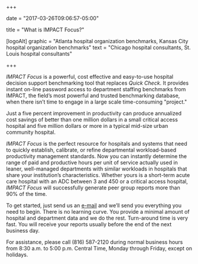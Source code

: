 +++

date = "2017-03-26T09:06:57-05:00"

title = "What is IMPACT Focus?"

[logoAlt]
  graphic = "Atlanta hospital organization benchmarks, Kansas City hospital organization benchmarks"
  text = "Chicago hospital consultants, St. Louis hospital consultants"

+++

*IMPACT Focus* is a powerful, cost effective and easy-to-use hospital decision support benchmarking tool that replaces *Quick Check*. It provides instant on-line password access to department staffing benchmarks from IMPACT, the field’s most powerful and trusted benchmarking database, when there isn’t time to engage in a large scale time-consuming "project."

Just a five percent improvement in productivity can produce annualized cost savings of better than one million dollars in a small critical access hospital and five million dollars or more in a typical mid-size urban community hospital.

*IMPACT Focus* is the perfect resource for hospitals and systems that need to quickly establish, calibrate, or refine departmental workload-based productivity management standards. Now you can instantly determine the range of paid and productive hours per unit of service actually used in leaner, well-managed departments with similar workloads in hospitals that share your institution’s characteristics. Whether yours is a short-term acute care hospital with an ADC between 3 and 450 or a critical access hospital, *IMPACT Focus* will successfully generate peer group reports more than 90% of the time.

To get started, just send us an <a href="mailto:info@bradyinc.com?subject=Impact%20Focus">e-mail</a> and we’ll send you everything you need to begin. There is no learning curve.  You provide a minimal amount of hospital and department data and we do the rest.  Turn-around time is very fast. You will receive your reports usually before the end of the next business day.

For assistance, please call (816) 587-2120 during normal business hours from 8:30 a.m. to 5:00 p.m. Central Time, Monday through Friday, except on holidays.
